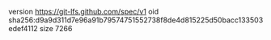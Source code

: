 version https://git-lfs.github.com/spec/v1
oid sha256:d9a9d311d7e96a91b79574751552738f8de4d815225d50bacc133503edef4112
size 7266
